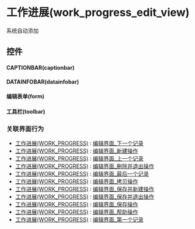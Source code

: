 # 工作进展(work_progress_edit_view)  <!-- {docsify-ignore-all} -->


系统自动添加



## 控件
#### CAPTIONBAR(captionbar)
#### DATAINFOBAR(datainfobar)
#### 编辑表单(form)
#### 工具栏(toolbar)


### 关联界面行为
  * [工作进展(WORK_PROGRESS)](module/crm/work_progress) : [编辑界面_下一个记录](module/crm/work_progress#界面行为)
  * [工作进展(WORK_PROGRESS)](module/crm/work_progress) : [编辑界面_新建操作](module/crm/work_progress#界面行为)
  * [工作进展(WORK_PROGRESS)](module/crm/work_progress) : [编辑界面_上一个记录](module/crm/work_progress#界面行为)
  * [工作进展(WORK_PROGRESS)](module/crm/work_progress) : [编辑界面_删除并退出操作](module/crm/work_progress#界面行为)
  * [工作进展(WORK_PROGRESS)](module/crm/work_progress) : [编辑界面_最后一个记录](module/crm/work_progress#界面行为)
  * [工作进展(WORK_PROGRESS)](module/crm/work_progress) : [编辑界面_拷贝操作](module/crm/work_progress#界面行为)
  * [工作进展(WORK_PROGRESS)](module/crm/work_progress) : [编辑界面_保存并新建操作](module/crm/work_progress#界面行为)
  * [工作进展(WORK_PROGRESS)](module/crm/work_progress) : [编辑界面_保存并退出操作](module/crm/work_progress#界面行为)
  * [工作进展(WORK_PROGRESS)](module/crm/work_progress) : [编辑界面_保存操作](module/crm/work_progress#界面行为)
  * [工作进展(WORK_PROGRESS)](module/crm/work_progress) : [编辑界面_帮助操作](module/crm/work_progress#界面行为)
  * [工作进展(WORK_PROGRESS)](module/crm/work_progress) : [编辑界面_第一个记录](module/crm/work_progress#界面行为)

<script>
 const { createApp } = Vue
  createApp({
    data() {
      return {

      }
    }
  }).use(ElementPlus).mount('#app')
</script>